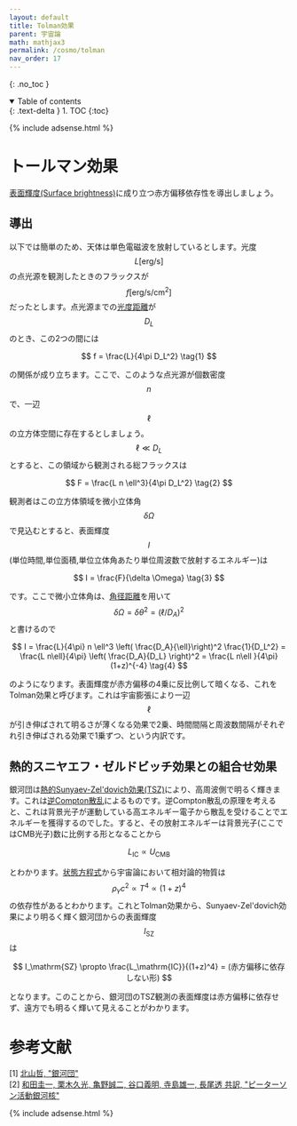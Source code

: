 ```yaml
---
layout: default
title: Tolman効果
parent: 宇宙論
math: mathjax3
permalink: /cosmo/tolman
nav_order: 17
---
```


{: .no_toc }

<details open markdown="block">
  <summary>
    Table of contents
  </summary>
  {: .text-delta }
1. TOC
{:toc}
</details>

{% include adsense.html %}

# トールマン効果

[表面輝度(Surface brightness)](/atmos/intensity_flux)に成り立つ赤方偏移依存性を導出しましょう。

## 導出

以下では簡単のため、天体は単色電磁波を放射しているとします。光度$$L [\mathrm{erg/s}]$$の点光源を観測したときのフラックスが$$f [\mathrm{erg/s/cm^2}]$$だったとします。点光源までの[光度距離](/cosmo/luminosity_d)が$$D_L$$のとき、この2つの間には

$$
f 
= \frac{L}{4\pi D_L^2} \tag{1}
$$

の関係が成り立ちます。ここで、このような点光源が個数密度$$n$$で、一辺$$\ell$$の立方体空間に存在するとしましょう。$$\ell \ll D_L$$とすると、この領域から観測される総フラックスは

$$
F 
= \frac{L n \ell^3}{4\pi D_L^2} \tag{2}
$$

観測者はこの立方体領域を微小立体角$$\delta \Omega$$で見込むとすると、表面輝度$$I$$(単位時間,単位面積,単位立体角あたり単位周波数で放射するエネルギー)は

$$
I 
= \frac{F}{\delta \Omega} \tag{3}
$$

です。ここで微小立体角は、[角径距離](/cosmo/angular_d)を用いて$$\delta \Omega = \delta \theta^2 = (\ell / D_A)^2$$と書けるので

$$
I 
= \frac{L}{4\pi} n \ell^3 \left( \frac{D_A}{\ell}\right)^2 \frac{1}{D_L^2} 
= \frac{L n\ell}{4\pi} \left( \frac{D_A}{D_L} \right)^2 
= \frac{L n\ell }{4\pi} (1+z)^{-4} \tag{4}
$$

のようになります。表面輝度が赤方偏移の4乗に反比例して暗くなる、これをTolman効果と呼びます。これは宇宙膨張により一辺$$\ell$$が引き伸ばされて明るさが薄くなる効果で2乗、時間間隔と周波数間隔がそれぞれ引き伸ばされる効果で1乗ずつ、という内訳です。

## 熱的スニヤエフ・ゼルドビッチ効果との組合せ効果

銀河団は[熱的Sunyaev-Zel'dovich効果(TSZ)](/astroelec/sz)により、高周波側で明るく輝きます。これは[逆Compton散乱](/astroelec/inv_compton_intensity)によるものです。逆Compton散乱の原理を考えると、これは背景光子が運動している高エネルギー電子から散乱を受けることでエネルギーを獲得するのでした。すると、その放射エネルギーは背景光子(ここではCMB光子)数に比例する形となることから

$$
L_\mathrm{IC} \propto U_\mathrm{CMB} 
$$

とわかります。[状態方程式](/cosmo/eos)から宇宙論において相対論的物質は$$\rho_\gamma c^2 \propto T^4 \propto (1+z)^4$$の依存性があるとわかります。これとTolman効果から、Sunyaev-Zel'dovich効果により明るく輝く銀河団からの表面輝度$$I_\mathrm{SZ}$$は

$$
I_\mathrm{SZ} 
\propto \frac{L_\mathrm{IC}}{(1+z)^4} 
= (赤方偏移に依存しない形)
$$

となります。このことから、銀河団のTSZ観測の表面輝度は赤方偏移に依存せず、遠方でも明るく輝いて見えることがわかります。

# 参考文献

[1] [北山哲, "銀河団"](https://www.amazon.co.jp/dp/B08HRQYP3N/ref=cm_sw_r_tw_dp_4CAC3C405KX4V34K4YDQ)  
[2] [和田圭一, 栗木久光, 亀野誠二, 谷口義明, 寺島雄一, 長尾透 共訳, "ピーターソン活動銀河核"](https://www.amazon.co.jp/dp/4621082493/ref=cm_sw_r_tw_dp_EJ4FS71QAA0CV9W8P1BN)

{% include adsense.html %}